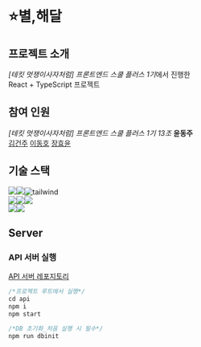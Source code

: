 # ⭐별,해달

## 프로젝트 소개

*[테킷 멋쟁이사자처럼] 프론트엔드 스쿨 플러스 1기*에서 진행한  
React + TypeScript 프로젝트

## 참여 인원

_[테킷 멋쟁이사자처럼] 프론트엔드 스쿨 플러스 1기 13조_ **윤동주**  
[김건주][] [이동호][] [장효윤][]

## 기술 스택

<img src="https://img.shields.io/badge/html5-E34F26?style=for-the-badge&logo=html5&logoColor=white"><img src="https://img.shields.io/badge/css-1572B6?style=for-the-badge&logo=css3&logoColor=white"><img alt="tailwind" src ="https://img.shields.io/badge/Tailwind-06B6D4.svg?&style=for-the-badge&logo=tailwindCSS&logoColor=white"/>  
<img src="https://img.shields.io/badge/javascript-F7DF1E?style=for-the-badge&logo=javascript&logoColor=black"><img src="https://img.shields.io/badge/typescript-3178C6?style=for-the-badge&logo=typescript&logoColor=black"><img src="https://img.shields.io/badge/react-61DAFB?style=for-the-badge&logo=react&logoColor=black">  
<img src="https://img.shields.io/badge/git-F05032?style=for-the-badge&logo=git&logoColor=white"><img src="https://img.shields.io/badge/github-181717?style=for-the-badge&logo=github&logoColor=white">

[김건주]: https://github.com/KIMGEUNDU
[이동호]: https://github.com/rustandbone
[장효윤]: https://github.com/HYHYJ

## Server

### API 서버 실행

[API 서버 레포지토리][]

```js
/*프로젝트 루트에서 실행*/
cd api
npm i
npm start

/*DB 초기화_처음 실행 시 필수*/
npm run dbinit
```

[API 서버 레포지토리]: https://github.com/likelion-plus/api-server.git
